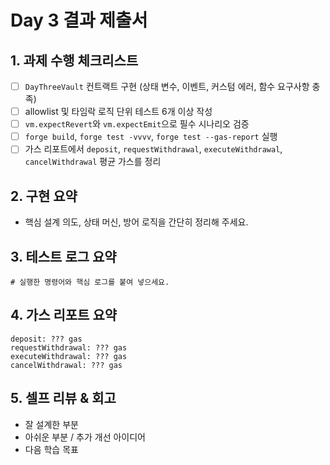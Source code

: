 # Day 3 결과 제출서

## 1. 과제 수행 체크리스트
- [ ] `DayThreeVault` 컨트랙트 구현 (상태 변수, 이벤트, 커스텀 에러, 함수 요구사항 충족)
- [ ] allowlist 및 타임락 로직 단위 테스트 6개 이상 작성
- [ ] `vm.expectRevert`와 `vm.expectEmit`으로 필수 시나리오 검증
- [ ] `forge build`, `forge test -vvvv`, `forge test --gas-report` 실행
- [ ] 가스 리포트에서 `deposit`, `requestWithdrawal`, `executeWithdrawal`, `cancelWithdrawal` 평균 가스를 정리

## 2. 구현 요약
- 핵심 설계 의도, 상태 머신, 방어 로직을 간단히 정리해 주세요.

## 3. 테스트 로그 요약
```
# 실행한 명령어와 핵심 로그를 붙여 넣으세요.
```

## 4. 가스 리포트 요약
```
deposit: ??? gas
requestWithdrawal: ??? gas
executeWithdrawal: ??? gas
cancelWithdrawal: ??? gas
```

## 5. 셀프 리뷰 & 회고
- 잘 설계한 부분
- 아쉬운 부분 / 추가 개선 아이디어
- 다음 학습 목표
